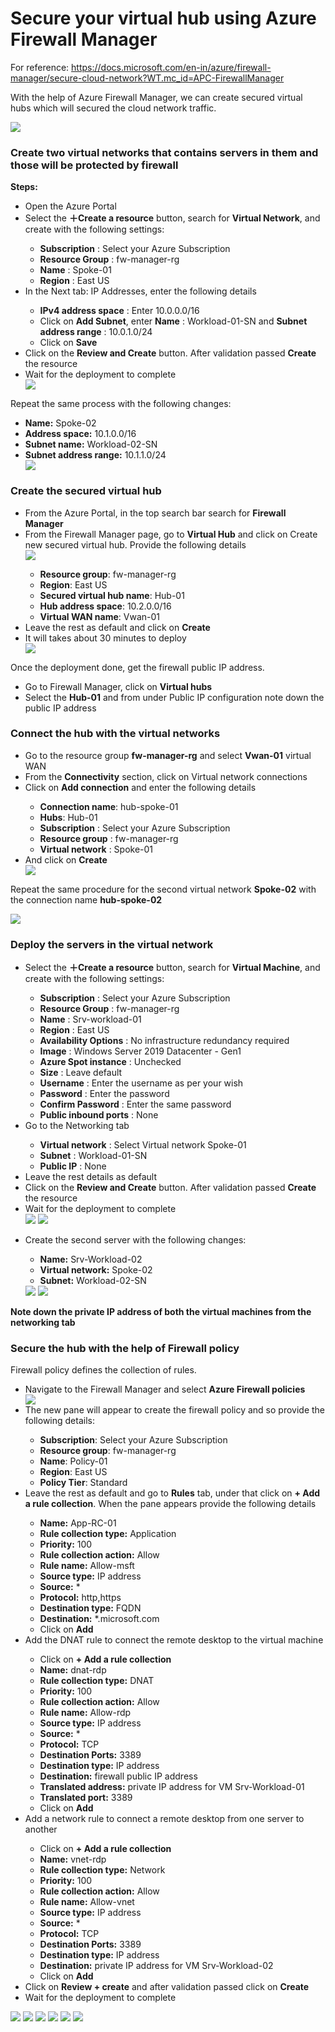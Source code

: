 # Secure your virtual hub using Azure Firewall Manager

For reference: https://docs.microsoft.com/en-in/azure/firewall-manager/secure-cloud-network?WT.mc_id=APC-FirewallManager


With the help of Azure Firewall Manager, we can create secured virtual hubs which will secured the cloud network traffic.

<img src="Images/secure-cloud-network.png">

<h3>Create two virtual networks that contains servers in them and those will be protected by firewall</h3>

<b>Steps:</b>

<ul>
  <li>Open the Azure Portal</li>
  <li>Select the <b>＋Create a resource</b> button, search for <b>Virtual Network</b>, and create with the following settings:</li>
  <ul>
    <li><b>Subscription</b> : Select your Azure Subscription</li>
    <li><b>Resource Group</b> : fw-manager-rg</li>
    <li><b>Name</b> : Spoke-01</li>
    <li><b>Region</b> : East US</li>
  </ul>
  <li>In the Next tab: IP Addresses, enter the following details</li>
  <ul>
    <li><b>IPv4 address space</b> : Enter 10.0.0.0/16</li>
    <li>Click on <b>Add Subnet</b>, enter <b>Name</b> : Workload-01-SN and <b>Subnet address range</b> : 10.0.1.0/24</li>
    <li>Click on <b>Save</b></li>
  </ul>
  <li>Click on the <b>Review and Create</b> button. After validation passed <b>Create</b> the resource </li>
  <li>Wait for the deployment to complete</li>
  
  <img src="Images/Firewall 1.png">
 </ul>
 
Repeat the same process with the following changes:
<ul>
  <li><b>Name:</b> Spoke-02</li>
  <li><b>Address space:</b> 10.1.0.0/16</li>
  <li><b>Subnet name:</b> Workload-02-SN</li>
  <li><b>Subnet address range:</b> 10.1.1.0/24</li>
  
  <img src="Images/Firewall 2.png">
</ul>

<h3>Create the secured virtual hub</h3>
 
<ul>
  <li>From the Azure Portal, in the top search bar search for <b>Firewall Manager</b></li>
  <li>From the Firewall Manager page, go to <b>Virtual Hub</b> and click on Create new secured virtual hub. Provide the following details</li>
  
  <img src="Images/Firewall 3.png">
  <ul>
    <li><b>Resource group</b>: fw-manager-rg</li>
    <li><b>Region</b>: East US</li>
    <li><b>Secured virtual hub name</b>: Hub-01</li>
    <li><b>Hub address space</b>: 10.2.0.0/16</li>
    <li><b>Virtual WAN name</b>: Vwan-01</li>
  </ul>
  <li>Leave the rest as default and click on <b>Create</b></li>
  <li>It will takes about 30 minutes to deploy</li>
  
  <img src="Images/Firewall 4.png">
</ul>

Once the deployment done, get the firewall public IP address.
<ul>
  <li>Go to Firewall Manager, click on <b>Virtual hubs</b></li>
  <li>Select the <b>Hub-01</b> and from under Public IP configuration note down the public IP address</li>
</ul>

<h3>Connect the hub with the virtual networks</h3>

<ul>
  <li>Go to the resource group <b>fw-manager-rg</b> and select <b>Vwan-01</b> virtual WAN</li>
  <li>From the <b>Connectivity</b> section, click on Virtual network connections</li>
  <li>Click on <b>Add connection</b> and enter the following details</li>
  <ul>
    <li><b>Connection name</b>: hub-spoke-01</li>
    <li><b>Hubs</b>: Hub-01</li>
    <li><b>Subscription</b> : Select your Azure Subscription</li>
    <li><b>Resource group</b> : fw-manager-rg</li>
    <li><b>Virtual network</b> : Spoke-01</li>
  </ul>
  <li>And click on <b>Create</b></li>
  
  <img src="Images/Firewall 5.png">
</ul>

Repeat the same procedure for the second virtual network <b>Spoke-02</b> with the connection name <b>hub-spoke-02</b>

<img src="Images/Firewall 6.png">

<h3>Deploy the servers in the virtual network</h3>

<ul>
 <li>Select the <b>＋Create a resource</b> button, search for <b>Virtual Machine</b>, and create with the following settings:</li>
 <ul>
   <li><b>Subscription</b> : Select your Azure Subscription</li>
   <li><b>Resource Group</b> : fw-manager-rg</li>
   <li><b>Name</b> : Srv-workload-01</li>
   <li><b>Region</b> : East US</li>
   <li><b>Availability Options</b> : No infrastructure redundancy required</li>
   <li><b>Image</b> : Windows Server 2019 Datacenter - Gen1</li>
   <li><b>Azure Spot instance</b> : Unchecked</li>
   <li><b>Size</b> : Leave default</li>
   <li><b>Username</b> : Enter the username as per your wish</li>
   <li><b>Password</b> : Enter the password</li>
   <li><b>Confirm Password</b> : Enter the same password</li>
   <li><b>Public inbound ports</b> : None</li>
 </ul>
 <li>Go to the Networking tab</li>
 <ul>
   <li><b>Virtual network</b> : Select Virtual network Spoke-01</li>
   <li><b>Subnet</b> : Workload-01-SN</li>
   <li><b>Public IP</b> : None</li>
 </ul>
  <li>Leave the rest details as default</li>
 <li>Click on the <b>Review and Create</b> button. After validation passed <b>Create</b> the resource </li>
 <li>Wait for the deployment to complete</li>

 <img src="Images/Firewall 7.png">

 <img src="Images/Firewall 8.png">
</ul>

<ul>
  <li>Create the second server with the following changes:</li>
  <ul>
    <li><b>Name:</b> Srv-Workload-02</li>
    <li><b>Virtual network:</b> Spoke-02</li>
    <li><b>Subnet:</b> Workload-02-SN</li>
  </ul>

  <img src="Images/Firewall 9.png">

  <img src="Images/Firewall 10.png">
</ul>
<b>Note down the private IP address of both the virtual machines from the networking tab</b>

<h3>Secure the hub with the help of Firewall policy</h3>

Firewall policy defines the collection of rules.

<ul>
  <li>Navigate to the Firewall Manager and select <b>Azure Firewall policies</b></li>
  <img src="Images/Firewall 11.png">
  
  <li>The new pane will appear to create the firewall policy and so provide the following details:</li>
  <ul>
    <li><b>Subscription</b>: Select your Azure Subscription</li>
    <li><b>Resource group</b>: fw-manager-rg</li>
    <li><b>Name</b>: Policy-01</li>
    <li><b>Region</b>: East US</li>
    <li><b>Policy Tier</b>: Standard</li>
  </ul>
  <li>Leave the rest as default and go to <b>Rules</b> tab, under that click on <b>+ Add a rule collection</b>. When the pane appears provide the following details</li>
  <ul>
    <li><b>Name:</b> App-RC-01</li>
    <li><b>Rule collection type:</b> Application</li>
    <li><b>Priority:</b> 100</li>
    <li><b>Rule collection action:</b> Allow</li>
    <li><b>Rule name:</b> Allow-msft</li>
    <li><b>Source type:</b> IP address</li>
    <li><b>Source:</b> *</li>
    <li><b>Protocol:</b> http,https</li>
    <li><b>Destination type:</b> FQDN</li>
    <li><b>Destination:</b> *.microsoft.com</li>
    <li>Click on <b>Add</b></li>
  </ul>
  <li>Add the DNAT rule to connect the remote desktop to the virtual machine</li>
  <ul>
    <li>Click on <b>+ Add a rule collection</b></li>
    <li><b>Name:</b> dnat-rdp</li>
    <li><b>Rule collection type:</b> DNAT</li>
    <li><b>Priority:</b> 100</li>
    <li><b>Rule collection action:</b> Allow</li>
    <li><b>Rule name:</b> Allow-rdp</li>
    <li><b>Source type:</b> IP address</li>
    <li><b>Source:</b> *</li>
    <li><b>Protocol:</b> TCP</li>
    <li><b>Destination Ports:</b> 3389</li>
    <li><b>Destination type:</b> IP address</li>
    <li><b>Destination:</b> firewall public IP address</li>
    <li><b>Translated address:</b> private IP address for VM Srv-Workload-01</li>
    <li><b>Translated port:</b> 3389</li>
    <li>Click on <b>Add</b></li>
  </ul>
  <li>Add a network rule to connect a remote desktop from one server to another</li>
  <ul>
    <li>Click on <b>+ Add a rule collection</b></li>
    <li><b>Name:</b> vnet-rdp</li>
    <li><b>Rule collection type:</b> Network</li>
    <li><b>Priority:</b> 100</li>
    <li><b>Rule collection action:</b> Allow</li>
    <li><b>Rule name:</b> Allow-vnet</li>
    <li><b>Source type:</b> IP address</li>
    <li><b>Source:</b> *</li>
    <li><b>Protocol:</b> TCP</li>
    <li><b>Destination Ports:</b> 3389</li>
    <li><b>Destination type:</b> IP address</li>
    <li><b>Destination:</b> private IP address for VM Srv-Workload-02</li>
    <li>Click on <b>Add</b></li>
  </ul>
  <li>Click on <b>Review + create</b> and after validation passed click on <b>Create</b></li>
  <li>Wait for the deployment to complete</li>
</ul>

<img src="Images/Firewall 12.png">

<img src="Images/Firewall 13.png">

<img src="Images/Firewall 14.png">

<img src="Images/Firewall 15.png">

<img src="Images/Firewall 16.png">

<img src="Images/Firewall 17.png">

    
 
